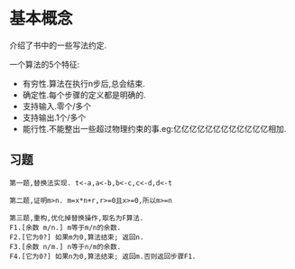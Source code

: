 # 基本概念

介绍了书中的一些写法约定.

一个算法的5个特征:

- 有穷性.算法在执行n步后,总会结束.
- 确定性.每个步骤的定义都是明确的.
- 支持输入.零个/多个
- 支持输出.1个/多个
- 能行性.不能整出一些超过物理约束的事.eg:亿亿亿亿亿亿亿亿亿亿亿亿相加.

## 习题

    第一题,替换法实现. t<-a,a<-b,b<-c,c<-d,d<-t

    第二题,证明m>n. m=x*n+r,r>=0且x>=0,所以m>=n

    第三题,重构,优化掉替换操作,取名为F算法.
    F1.[余数 m/n.] m等于m/n的余数.
    F2.[它为0?] 如果m为0,算法结束; 返回n.
    F3.[余数 n/m.] n等于n/m的余数.
    F4.[它为0?] 如果n为0,算法结束; 返回m.否则返回步骤F1.
